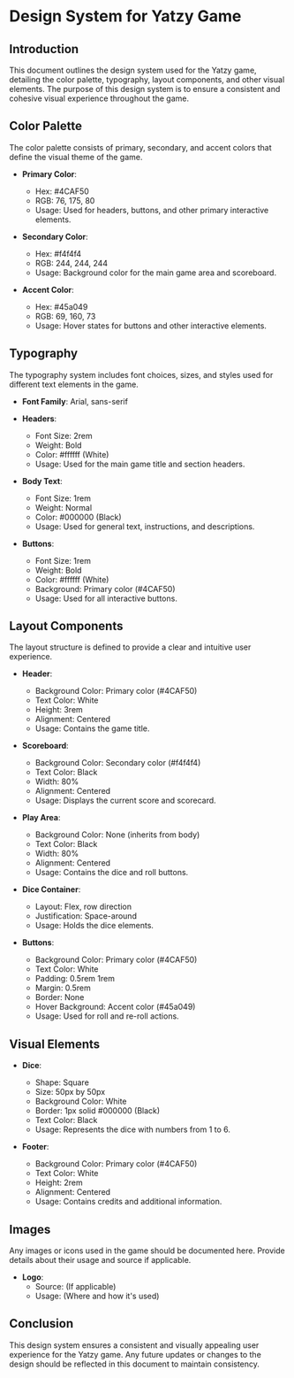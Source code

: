 # Design System for Yatzy Game

## Introduction
This document outlines the design system used for the Yatzy game, detailing the color palette, typography, layout components, and other visual elements. The purpose of this design system is to ensure a consistent and cohesive visual experience throughout the game.

## Color Palette
The color palette consists of primary, secondary, and accent colors that define the visual theme of the game.

- **Primary Color**: 
  - Hex: #4CAF50
  - RGB: 76, 175, 80
  - Usage: Used for headers, buttons, and other primary interactive elements.

- **Secondary Color**: 
  - Hex: #f4f4f4
  - RGB: 244, 244, 244
  - Usage: Background color for the main game area and scoreboard.

- **Accent Color**: 
  - Hex: #45a049
  - RGB: 69, 160, 73
  - Usage: Hover states for buttons and other interactive elements.

## Typography
The typography system includes font choices, sizes, and styles used for different text elements in the game.

- **Font Family**: Arial, sans-serif
- **Headers**:
  - Font Size: 2rem
  - Weight: Bold
  - Color: #ffffff (White)
  - Usage: Used for the main game title and section headers.

- **Body Text**:
  - Font Size: 1rem
  - Weight: Normal
  - Color: #000000 (Black)
  - Usage: Used for general text, instructions, and descriptions.

- **Buttons**:
  - Font Size: 1rem
  - Weight: Bold
  - Color: #ffffff (White)
  - Background: Primary color (#4CAF50)
  - Usage: Used for all interactive buttons.

## Layout Components
The layout structure is defined to provide a clear and intuitive user experience.

- **Header**:
  - Background Color: Primary color (#4CAF50)
  - Text Color: White
  - Height: 3rem
  - Alignment: Centered
  - Usage: Contains the game title.

- **Scoreboard**:
  - Background Color: Secondary color (#f4f4f4)
  - Text Color: Black
  - Width: 80%
  - Alignment: Centered
  - Usage: Displays the current score and scorecard.

- **Play Area**:
  - Background Color: None (inherits from body)
  - Text Color: Black
  - Width: 80%
  - Alignment: Centered
  - Usage: Contains the dice and roll buttons.

- **Dice Container**:
  - Layout: Flex, row direction
  - Justification: Space-around
  - Usage: Holds the dice elements.

- **Buttons**:
  - Background Color: Primary color (#4CAF50)
  - Text Color: White
  - Padding: 0.5rem 1rem
  - Margin: 0.5rem
  - Border: None
  - Hover Background: Accent color (#45a049)
  - Usage: Used for roll and re-roll actions.

## Visual Elements
- **Dice**:
  - Shape: Square
  - Size: 50px by 50px
  - Background Color: White
  - Border: 1px solid #000000 (Black)
  - Text Color: Black
  - Usage: Represents the dice with numbers from 1 to 6.

- **Footer**:
  - Background Color: Primary color (#4CAF50)
  - Text Color: White
  - Height: 2rem
  - Alignment: Centered
  - Usage: Contains credits and additional information.

## Images
Any images or icons used in the game should be documented here. Provide details about their usage and source if applicable.

- **Logo**:
  - Source: (If applicable)
  - Usage: (Where and how it's used)

## Conclusion
This design system ensures a consistent and visually appealing user experience for the Yatzy game. Any future updates or changes to the design should be reflected in this document to maintain consistency.